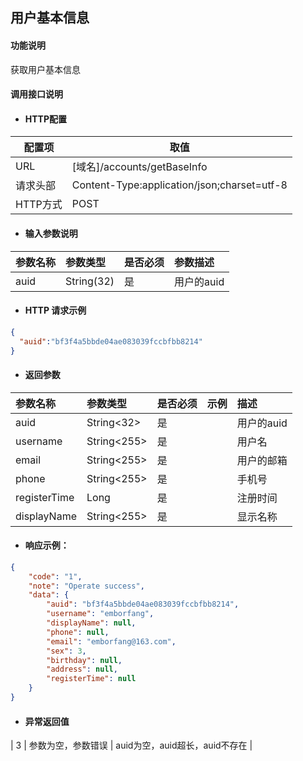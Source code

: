 ## 用户基本信息

#### 功能说明

获取用户基本信息

#### 调用接口说明

* #### HTTP配置

| 配置项 | 取值 |
| --- | --- |
| URL | \[域名\]/accounts/getBaseInfo |
| 请求头部 | Content-Type:application/json;charset=utf-8|
| HTTP方式 | POST|

* #### 输入参数说明

| 参数名称 | 参数类型 | 是否必须 | 参数描述 |
| :--- | :--- | :--- | :--- |
| auid | String(32) | 是 | 用户的auid |


* #### HTTP 请求示例
```json
{
  "auid":"bf3f4a5bbde04ae083039fccbfbb8214"
}
```

* #### 返回参数

| 参数名称 | 参数类型 | 是否必须 | 示例 | 描述 |
| :--- | :--- | :--- | :--- | :--- |
| auid| String&lt;32&gt; | 是 | | 用户的auid|
| username| String&lt;255&gt;  |是 | |用户名|
| email| String&lt;255&gt;  |是 | |用户的邮箱|
| phone| String&lt;255&gt; | 是 | |手机号|
| registerTime| Long|是 | |注册时间|
| displayName| String&lt;255&gt; | 是 | |显示名称|




* #### 响应示例：
```json
{
    "code": "1",
    "note": "Operate success",
    "data": {
        "auid": "bf3f4a5bbde04ae083039fccbfbb8214",
        "username": "emborfang",
        "displayName": null,
        "phone": null,
        "email": "emborfang@163.com",
        "sex": 3,
        "birthday": null,
        "address": null,
        "registerTime": null
    }
}
```

* #### 异常返回值

| 3 | 参数为空，参数错误 | auid为空，auid超长，auid不存在 |



